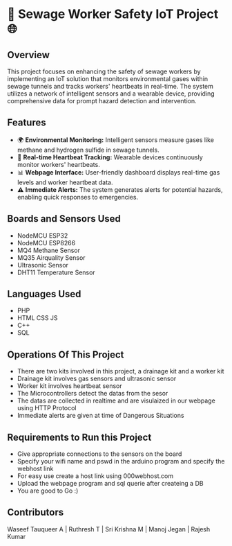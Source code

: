 # 🚧 Sewage Worker Safety IoT Project 🌐

## Overview

This project focuses on enhancing the safety of sewage workers by implementing an IoT solution that monitors environmental gases within sewage tunnels and tracks workers' heartbeats in real-time.
The system utilizes a network of intelligent sensors and a wearable device, providing comprehensive data for prompt hazard detection and intervention.

## Features

- 🌍 **Environmental Monitoring:** Intelligent sensors measure gases like methane and hydrogen sulfide in sewage tunnels.
- 💓 **Real-time Heartbeat Tracking:** Wearable devices continuously monitor workers' heartbeats.
- 📊 **Webpage Interface:** User-friendly dashboard displays real-time gas levels and worker heartbeat data.
- ⚠️ **Immediate Alerts:** The system generates alerts for potential hazards, enabling quick responses to emergencies.

## Boards and Sensors Used
- NodeMCU ESP32
- NodeMCU ESP8266
- MQ4 Methane Sensor
- MQ35 Airquality Sensor
- Ultrasonic Sensor
- DHT11 Temperature Sensor

## Languages Used
- PHP
- HTML CSS JS
- C++
- SQL

## Operations Of This Project
- There are two kits involved in this project, a drainage kit and a worker kit
- Drainage kit involves gas sensors and ultrasonic sensor
- Worker kit involves heartbeat sensor
- The Microcontrollers detect the datas from the sesor
- The datas are collected in realtime and are visulaized in our webpage using HTTP Protocol
- Immediate alerts are given at time of Dangerous Situations

## Requirements to Run this Project
- Give appropriate connections to the sensors on the board
- Specify your wifi name and pswd in the arduino program and specify the webhost link
- For easy use create a host link using 000webhost.com
- Upload the webpage program and sql querie after createing a DB
- You are good to Go :)

## Contributors
Waseef Tauqueer A | Ruthresh T | Sri Krishna M | Manoj Jegan | Rajesh Kumar
